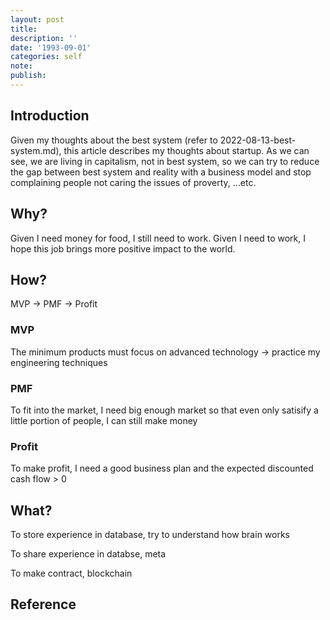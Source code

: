 ```yaml
---
layout: post
title:
description: ''
date: '1993-09-01'
categories: self
note:
publish:
---
```


## Introduction

Given my thoughts about the best system (refer to 2022-08-13-best-system.md), this article describes my thoughts about startup. As we can see, we are living in capitalism, not in best system, so we can try to reduce the gap between best system and reality with a business model and stop complaining people not caring the issues of proverty, ...etc.

## Why?

Given I need money for food, I still need to work. Given I need to work, I hope this job brings more positive impact to the world.

## How?

MVP -> PMF -> Profit

### MVP

The minimum products must focus on advanced technology -> practice my engineering techniques

### PMF

To fit into the market, I need big enough market so that even only satisify a little portion of people, I can still make money

### Profit

To make profit, I need a good business plan and the expected discounted cash flow > 0

## What?

To store experience in database, try to understand how brain works

To share experience in databse, meta

To make contract, blockchain

## Reference
